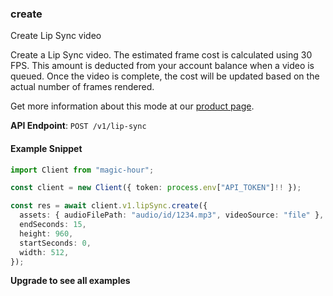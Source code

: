 
### create <a name="create"></a>
Create Lip Sync video

Create a Lip Sync video. The estimated frame cost is calculated using 30 FPS. This amount is deducted from your account balance when a video is queued. Once the video is complete, the cost will be updated based on the actual number of frames rendered.
  
Get more information about this mode at our [product page](/products/lip-sync).
  

**API Endpoint**: `POST /v1/lip-sync`

#### Example Snippet

```typescript
import Client from "magic-hour";

const client = new Client({ token: process.env["API_TOKEN"]!! });

const res = await client.v1.lipSync.create({
  assets: { audioFilePath: "audio/id/1234.mp3", videoSource: "file" },
  endSeconds: 15,
  height: 960,
  startSeconds: 0,
  width: 512,
});
```

**Upgrade to see all examples**
